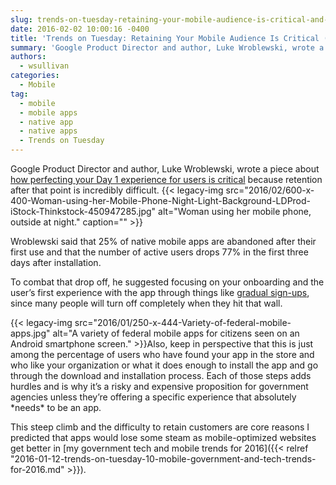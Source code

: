 ```yaml
---
slug: trends-on-tuesday-retaining-your-mobile-audience-is-critical-and-difficult-from-day-1
date: 2016-02-02 10:00:16 -0400
title: 'Trends on Tuesday: Retaining Your Mobile Audience Is Critical (and Difficult!) From Day 1'
summary: 'Google Product Director and author, Luke Wroblewski, wrote a piece about how perfecting your Day 1 experience for users is critical because retention after that point is incredibly difficult. Wroblewski said that 25% of native mobile apps are abandoned after their first use and that the number of active users drops 77% in the first three days after'
authors:
  - wsullivan
categories:
  - Mobile
tag:
  - mobile
  - mobile apps
  - native app
  - native apps
  - Trends on Tuesday
---
```


Google Product Director and author, Luke Wroblewski, wrote a piece about [how perfecting your Day 1 experience for users is critical](http://www.lukew.com/ff/entry.asp?1955) because retention after that point is incredibly difficult. {{< legacy-img src="2016/02/600-x-400-Woman-using-her-Mobile-Phone-Night-Light-Background-LDProd-iStock-Thinkstock-450947285.jpg" alt="Woman using her mobile phone, outside at night." caption="" >}} 

Wroblewski said that 25% of native mobile apps are abandoned after their first use and that the number of active users drops 77% in the first three days after installation.

To combat that drop off, he suggested focusing on your onboarding and the user’s first experience with the app through things like [gradual sign-ups](http://www.lukew.com/ff/entry.asp?1678), since many people will turn off completely when they hit that wall.

{{< legacy-img src="2016/01/250-x-444-Variety-of-federal-mobile-apps.jpg" alt="A variety of federal mobile apps for citizens seen on an Android smartphone screen." >}}Also, keep in perspective that this is just among the percentage of users who have found your app in the store and who like your organization or what it does enough to install the app and go through the download and installation process. Each of those steps adds hurdles and is why it’s a risky and expensive proposition for government agencies unless they’re offering a specific experience that absolutely \*needs\* to be an app.

This steep climb and the difficulty to retain customers are core reasons I predicted that apps would lose some steam as mobile-optimized websites get better in [my government tech and mobile trends for 2016]({{< relref "2016-01-12-trends-on-tuesday-10-mobile-government-and-tech-trends-for-2016.md" >}}).